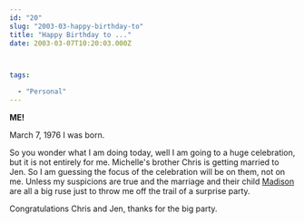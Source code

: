 ```yaml
---
id: "20"
slug: "2003-03-happy-birthday-to"
title: "Happy Birthday to ..."
date: 2003-03-07T10:20:03.000Z



tags:

  - "Personal"
---
```

<div class="sqs-html-content">
  <p><b>ME!</b></p>
<p>March 7, 1976 I was born.</p>
<p>So you wonder what I am doing today, well I am going to a huge celebration, but it is not entirely for me.  Michelle's brother Chris is getting married to Jen.  So I am guessing the focus of the celebration will be on them, not on me.  Unless my suspicions are true and the marriage and their child <a href="http://mcallister.ws/madison" title="Madison Rose Young">Madison</a> are all a big ruse just to throw me off the trail of a surprise party.</p>
<p>Congratulations Chris and Jen, thanks for the big party.</p>
</div>
